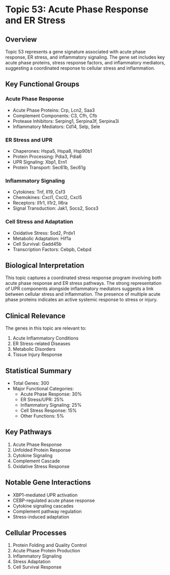 # Topic 53: Acute Phase Response and ER Stress

## Overview
Topic 53 represents a gene signature associated with acute phase response, ER stress, and inflammatory signaling. The gene set includes key acute phase proteins, stress response factors, and inflammatory mediators, suggesting a coordinated response to cellular stress and inflammation.

## Key Functional Groups

### Acute Phase Response
- Acute Phase Proteins: Crp, Lcn2, Saa3
- Complement Components: C3, Cfh, Cfb
- Protease Inhibitors: Serping1, Serpina3f, Serpina3i
- Inflammatory Mediators: Cd14, Selp, Sele

### ER Stress and UPR
- Chaperones: Hspa5, Hspa8, Hsp90b1
- Protein Processing: Pdia3, Pdia6
- UPR Signaling: Xbp1, Ern1
- Protein Transport: Sec61b, Sec61g

### Inflammatory Signaling
- Cytokines: Tnf, Il19, Csf3
- Chemokines: Cxcl1, Cxcl2, Cxcl5
- Receptors: Il1r1, Il1r2, Il6ra
- Signal Transduction: Jak1, Socs2, Socs3

### Cell Stress and Adaptation
- Oxidative Stress: Sod2, Prdx1
- Metabolic Adaptation: Hif1a
- Cell Survival: Gadd45b
- Transcription Factors: Cebpb, Cebpd

## Biological Interpretation
This topic captures a coordinated stress response program involving both acute phase response and ER stress pathways. The strong representation of UPR components alongside inflammatory mediators suggests a link between cellular stress and inflammation. The presence of multiple acute phase proteins indicates an active systemic response to stress or injury.

## Clinical Relevance
The genes in this topic are relevant to:
1. Acute Inflammatory Conditions
2. ER Stress-related Diseases
3. Metabolic Disorders
4. Tissue Injury Response

## Statistical Summary
- Total Genes: 300
- Major Functional Categories:
  * Acute Phase Response: 30%
  * ER Stress/UPR: 25%
  * Inflammatory Signaling: 25%
  * Cell Stress Response: 15%
  * Other Functions: 5%

## Key Pathways
1. Acute Phase Response
2. Unfolded Protein Response
3. Cytokine Signaling
4. Complement Cascade
5. Oxidative Stress Response

## Notable Gene Interactions
- XBP1-mediated UPR activation
- CEBP-regulated acute phase response
- Cytokine signaling cascades
- Complement pathway regulation
- Stress-induced adaptation

## Cellular Processes
1. Protein Folding and Quality Control
2. Acute Phase Protein Production
3. Inflammatory Signaling
4. Stress Adaptation
5. Cell Survival Response 